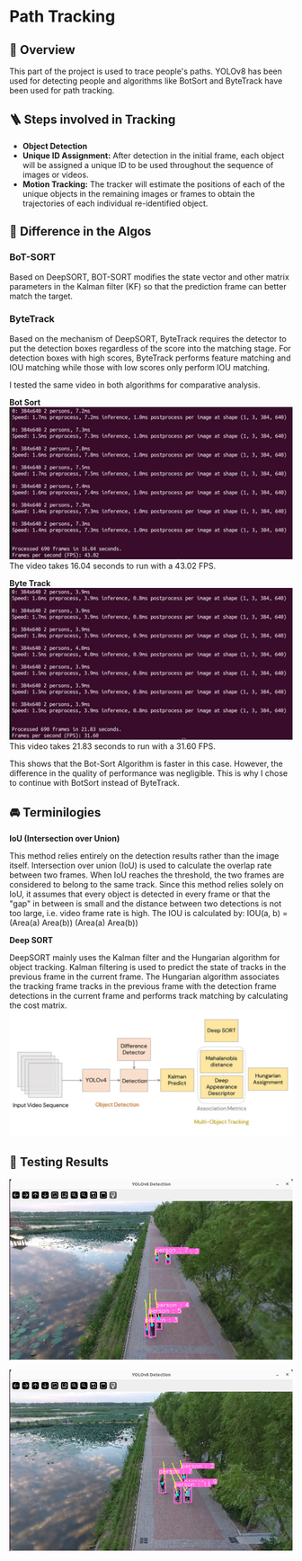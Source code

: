 # Path Tracking

## 📝 Overview

This part of the project is used to trace people's paths. YOLOv8 has been used for detecting people and algorithms like BotSort and ByteTrack have been used for path tracking.

## 🪜 Steps involved in Tracking

- **Object Detection**
- **Unique ID Assignment:** After detection in the initial frame, each object will be assigned a unique ID to be used throughout the sequence of images or videos.
- **Motion Tracking:** The tracker will estimate the positions of each of the unique objects in the remaining images or frames to obtain the trajectories of each individual re-identified object.

## 📝 Difference in the Algos

### BoT-SORT‍
Based on DeepSORT, BOT-SORT modifies the state vector and other matrix parameters in the Kalman filter (KF) so that the prediction frame can better match the target.

### ByteTrack
Based on the mechanism of DeepSORT, ByteTrack requires the detector to put the detection boxes regardless of the score into the matching stage. For detection boxes with high scores, ByteTrack performs feature matching and IOU matching while those with low scores only perform IOU matching.

I tested the same video in both algorithms for comparative analysis.

**Bot Sort**
![Bot Sort](https://github.com/ArismitaM/Zense-Project/blob/main/images/Screenshot%20from%202024-07-31%2007-38-51.png)
The video takes 16.04 seconds to run with a 43.02 FPS.

**Byte Track**
![Byte Track](https://github.com/ArismitaM/Zense-Project/blob/main/images/Screenshot%20from%202024-07-31%2007-40-06.png)
This video takes 21.83 seconds to run with a 31.60 FPS.

This shows that the Bot-Sort Algorithm is faster in this case.
However, the difference in the quality of performance was negligible.
This is why I chose to continue with BotSort instead of ByteTrack.

## 🚘 Terminilogies

**IoU (Intersection over Union)** 

This method relies entirely on the detection results rather than the image itself. Intersection over union (IoU) is used to calculate the overlap rate between two frames. When IoU reaches the threshold, the two frames are considered to belong to the same track. Since this method relies solely on IoU, it assumes that every object is detected in every frame or that the "gap" in between is small and the distance between two detections is not too large, i.e. video frame rate is high. The IOU is calculated by: IOU(a, b) = (Area(a) Area(b)) (Area(a) Area(b)) 

**Deep SORT**

DeepSORT mainly uses the Kalman filter and the Hungarian algorithm for object tracking. Kalman filtering is used to predict the state of tracks in the previous frame in the current frame. The Hungarian algorithm associates the tracking frame tracks in the previous frame with the detection frame detections in the current frame and performs track matching by calculating the cost matrix.
![Deep SORT](https://github.com/ArismitaM/Zense-Project/blob/main/images/deep.png)

## 📸 Testing Results

![1](https://github.com/ArismitaM/Zense-Project/blob/main/images/Screenshot%20from%202024-07-31%2008-21-52.png)

![2](https://github.com/ArismitaM/Zense-Project/blob/main/images/Screenshot%20from%202024-07-31%2008-22-22.png)


